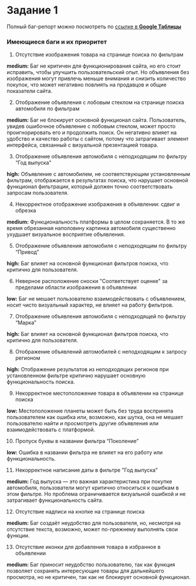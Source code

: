 # Задание 1

Полный баг-репорт можно посмотреть по [ссылке в **Google Таблицы**](https://docs.google.com/spreadsheets/d/1dJFkLinvvvo4uR-AbqhXWZMQtBgT26UgRN3iwi44YhI/edit?usp=sharing)

### Имеющиеся баги и их приоритет

1. Отсутствие изображения товара на странице поиска по фильтрам

**medium:** Баг не критичен для функционирования сайта, но его стоит исправить, чтобы улучшить пользовательский опыт. Но объявления без изображения могут привлечь меньше внимания и снизить количество покупок, что может негативно повлиять на продавцов и общие показатели сайта.

2. Отображение объявления с лобовым стеклом на странице поиска автомобиля по фильтрам 

**medium:** Баг не блокирует основной функционал сайта. Пользователь, увидев ошибочное объявление с лобовым стеклом, может просто проигнорировать его и продолжить поиск. Он негативно влияет на удобство и качество работы с сайтом, потому что затрагивает элемент интерфейса, связанный с визуальной презентацией товара.

3. Отображение объявления автомобиля с неподходящим по фильтру “Год выпуска”

**high:** Объявление с автомобилем, не соответствующим установленным фильтрам, отображается в результатах поиска, что нарушает основной функционал фильтрации, который должен точно соответствовать запросам пользователя.

4. Некорректное отображение изображения в объявлении: сдвиг и обрезка

**medium:** Функциональность платформы в целом сохраняется. В то же время обрезанная наполовину картинка автомобиля существенно ухудшает визуальное восприятие объявления.

5. Отображение объявления автомобиля с неподходящим по фильтру “Привод”

**high:** Баг влияет на основной функционал фильтров поиска, что критично для пользователя.

6. Неверное расположение сноски "Соответствует оценке" за пределами области изображения в объявлении

**low:** Баг не мешает пользователю взаимодействовать с объявлением, носит чисто визуальный характер, не влияет на работу фильтров.

7. Отображение объявления автомобиля с неподходящей по фильтру “Марка”

**high:**  Баг влияет на основной функционал фильтров поиска, что критично для пользователя.

8. Отображение объявлений автомобилей с неподходящим к запросу регионом

**high:** Отображение результатов из неподходящих регионов при установленном фильтре критично нарушает основную функциональность поиска. 

9. Некорректное местоположение товара в объявлении на странице поиска

**low:** Местоположение планеты может быть без труда воспринята пользователем как ошибка или, возможно, как шутка, она не мешает пользователю найти и просмотреть другие объявления или взаимодействовать с платформой.

10. Пропуск буквы в названии фильтра “Поколение” 

**low:** Ошибка в названии фильтра не влияет на его работу или функциональность. 

11. Некорректное написание даты в фильтре "Год выпуска”

**medium:** Год выпуска — это важная характеристика при покупке автомобиля, пользователи могут  критично относиться к ошибкам в этом фильтре. Но проблема ограничивается визуальной ошибкой и не затрагивает функциональность сайта.

12. Отсутствие надписи на кнопке на странице поиска

**medium:** Баг создаёт неудобство для пользователя, но, несмотря на отсутствие текста, возможно, может по-прежнему выполнять свои функции.

13. Отсутствие иконки для добавления товара в избранное в объявлении

**medium:** Баг приносит неудобство пользователю, так как функция позволяет сохранять интересующие товары для дальнейшего просмотра, но не критичен, так как не блокирует основной функционал.
